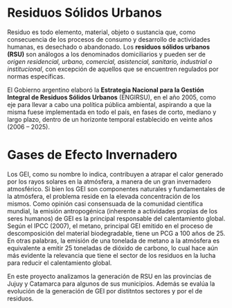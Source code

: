 # Residuos Sólidos Urbanos

Residuo es todo elemento, material, objeto o sustancia que, como consecuencia de los procesos de consumo y desarrollo de actividades humanas, es desechado o abandonado. 
Los **residuos sólidos urbanos (RSU)** son análogos a los denominados domiciliarios y pueden ser de _origen residencial, urbano, comercial, asistencial, sanitario, industrial o institucional_, con excepción de aquellos que se encuentren regulados por normas específicas.

El Gobierno argentino elaboró la **Estrategia Nacional para la Gestión Integral de Residuos Sólidos Urbanos** (ENGIRSU), en el año 2005, como eje para llevar a cabo una política pública ambiental, aspirando a que la misma fuese implementada en todo el país, en fases de corto, mediano y largo plazo, dentro de un horizonte temporal establecido en veinte años (2006 – 2025).

# Gases de Efecto Invernadero

Los GEI, como su nombre lo indica, contribuyen a atrapar el calor generado por los rayos solares en la atmósfera, a manera de un gran invernadero atmosférico. Si bien los GEI son componentes naturales y fundamentales de la atmósfera, el problema reside en la elevada concentración de los mismos. Como opinión casi consensuada de la comunidad científica mundial, la emisión antropogénica (inherente a actividades propias de los seres humanos) de GEI es la principal responsable del calentamiento global.
Según el IPCC (2007), el metano, principal GEI emitido en el proceso de descomposición del material biodegradable, tiene un PCG a 100 años de 25. En otras palabras, la emisión de una tonelada de metano a la atmósfera es equivalente a emitir 25 toneladas de dióxido de carbono, lo cual hace aún más evidente la relevancia que tiene el sector de los residuos en la lucha para reducir el calentamiento global.

En este proyecto analizamos la generación de RSU en las provincias de Jujuy y Catamarca para algunos de sus municipios. Además se evalúa la evolución de la generación de GEI por distitntos sectores y por el de residuos.
